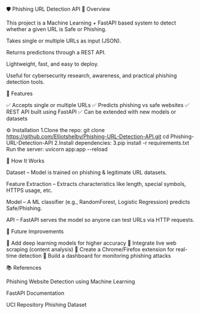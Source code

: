 🛡️ Phishing URL Detection API
📌 Overview

This project is a Machine Learning + FastAPI based system to detect whether a given URL is Safe or Phishing.

Takes single or multiple URLs as input (JSON).

Returns predictions through a REST API.

Lightweight, fast, and easy to deploy.

Useful for cybersecurity research, awareness, and practical phishing detection tools.

🚀 Features

✅ Accepts single or multiple URLs
✅ Predicts phishing vs safe websites
✅ REST API built using FastAPI
✅ Can be extended with new models or datasets

⚙️ Installation
1.Clone the repo:
git clone https://github.com/Elliotshelby/Phishing-URL-Detection-API.git
cd Phishing-URL-Detection-API
2.Install dependencies:
3.pip install -r requirements.txt
Run the server:
uvicorn app:app --reload


🧠 How It Works

Dataset – Model is trained on phishing & legitimate URL datasets.

Feature Extraction – Extracts characteristics like length, special symbols, HTTPS usage, etc.

Model – A ML classifier (e.g., RandomForest, Logistic Regression) predicts Safe/Phishing.

API – FastAPI serves the model so anyone can test URLs via HTTP requests.

📌 Future Improvements

🔹 Add deep learning models for higher accuracy
🔹 Integrate live web scraping (content analysis)
🔹 Create a Chrome/Firefox extension for real-time detection
🔹 Build a dashboard for monitoring phishing attacks

📚 References

Phishing Website Detection using Machine Learning

FastAPI Documentation

UCI Repository Phishing Dataset
